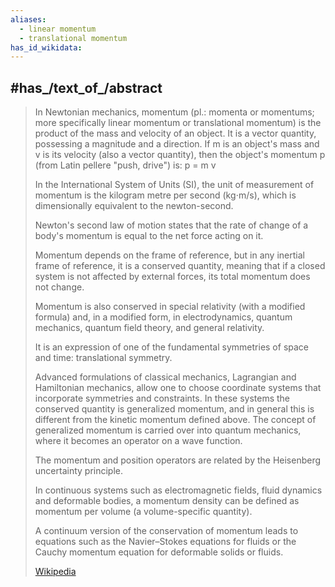 ```yaml
---
aliases:
  - linear momentum 
  - translational momentum
has_id_wikidata:
---
```



## #has_/text_of_/abstract 

> In Newtonian mechanics, momentum (pl.: momenta or momentums; 
> more specifically linear momentum or translational momentum) is the product of the mass and velocity of an object. It is a vector quantity, possessing a magnitude and a direction. If m is an object's mass and v is its velocity (also a vector quantity), then the object's momentum p (from Latin pellere "push, drive") is: p = m v
>
> In the International System of Units (SI), the unit of measurement of momentum 
> is the kilogram metre per second (kg⋅m/s), which is dimensionally equivalent to the newton-second.
>
> Newton's second law of motion states that the rate of change of a body's momentum 
> is equal to the net force acting on it. 
> 
> Momentum depends on the frame of reference, 
> but in any inertial frame of reference, it is a conserved quantity, 
> meaning that if a closed system is not affected by external forces, 
> its total momentum does not change. 
> 
> Momentum is also conserved in special relativity (with a modified formula) 
> and, in a modified form,  in electrodynamics, quantum mechanics, quantum field theory, 
> and general relativity. 
> 
> It is an expression of one of the fundamental symmetries of space and time: translational symmetry.
>
> Advanced formulations of classical mechanics, Lagrangian and Hamiltonian mechanics, 
> allow one to choose coordinate systems that incorporate symmetries and constraints. 
> In these systems the conserved quantity is  generalized momentum, 
> and in general this is different from the kinetic momentum defined above. 
> The concept of generalized momentum is carried over into quantum mechanics, 
> where it becomes an operator on a wave function. 
> 
> The momentum and position operators are related by the Heisenberg uncertainty principle.
>
> In continuous systems such as electromagnetic fields, fluid dynamics and deformable bodies, 
> a momentum density can be defined as momentum per volume (a volume-specific quantity). 
> 
> A continuum version of the conservation of momentum leads to equations such as the 
> Navier–Stokes equations for fluids or the Cauchy momentum equation for deformable solids or fluids.
>
> [Wikipedia](https://en.wikipedia.org/wiki/Momentum) 



